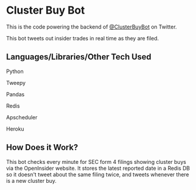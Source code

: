 
# Cluster Buy Bot
This is the code powering the backend of [@ClusterBuyBot](https://twitter.com/ClusterBuyBot) on Twitter.

This  bot tweets out insider trades in real time as they are filed.
## Languages/Libraries/Other Tech Used

Python

Tweepy

Pandas

Redis

Apscheduler

Heroku



## How Does it Work?

This bot checks every minute for SEC form 4 filings showing cluster buys via the OpenInsider website. It stores the latest reported date in a Redis DB so it doesn't tweet about the same filing twice, and tweets whenever there is a new cluster buy.